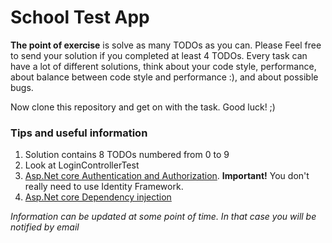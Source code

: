 # School Test App

**The point of exercise** is solve as many TODOs as you can. Please Feel free to send your solution if you completed at least 4 TODOs. Every task can have a lot of different solutions, think about your code style, performance, about balance between code style and performance :), and about possible bugs.



Now clone this repository and get on with the task. Good luck! ;)

### Tips and useful information
1. Solution contains 8 TODOs numbered from 0 to 9
1. Look at LoginControllerTest
2. [Asp.Net core Authentication and Authorization](https://docs.microsoft.com/en-us/aspnet/core/security/?view=aspnetcore-2.1). **Important!** You don't really need to use Identity Framework.
3. [Asp.Net core Dependency injection](https://metanit.com/sharp/aspnet5/6.1.php)

*Information can be updated at some point of time. In that case you will be notified by email*
